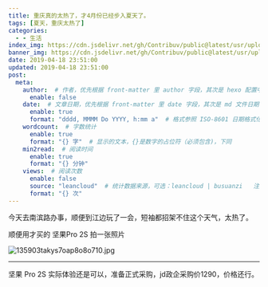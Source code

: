 ```yaml
---
title: 重庆真的太热了，才4月份已经步入夏天了。
tags: [夏天，重庆太热了]
categories:
  - - 生活
index_img: https://cdn.jsdelivr.net/gh/Contribuv/public@latest/usr/uploads/2019/04/3478272338.jpg
banner_img: https://cdn.jsdelivr.net/gh/Contribuv/public@latest/usr/uploads/2019/04/3478272338.jpg
date: 2019-04-18 23:51:00
updated: 2019-04-18 23:51:00
post:
  meta:
    author:  # 作者，优先根据 front-matter 里 author 字段，其次是 hexo 配置中 author 值
      enable: false
    date:  # 文章日期，优先根据 front-matter 里 date 字段，其次是 md 文件日期
      enable: true
      format: "dddd, MMMM Do YYYY, h:mm a"  # 格式参照 ISO-8601 日期格式化
    wordcount:  # 字数统计
      enable: true
      format: "{} 字"  # 显示的文本，{}是数字的占位符（必须包含)，下同
    min2read:  # 阅读时间
      enable: true
      format: "{} 分钟"
    views:  # 阅读次数
      enable: false
      source: "leancloud"  # 统计数据来源，可选：leancloud | busuanzi   注意不蒜子会间歇抽风
      format: "{} 次"
---
```


今天去南滨路办事，顺便到江边玩了一会，短袖都招架不住这个天气，太热了。

顺便用才买的 坚果Pro 2S 拍一张照片

![135903takys7oap8o8o710.jpg](https://cdn.jsdelivr.net/gh/Contribuv/public@latest/usr/uploads/2019/04/3478272338.jpg "135903takys7oap8o8o710.jpg")

* * *

坚果 Pro 2S 实际体验还是可以，准备正式采购，jd政企采购价1290，价格还行。